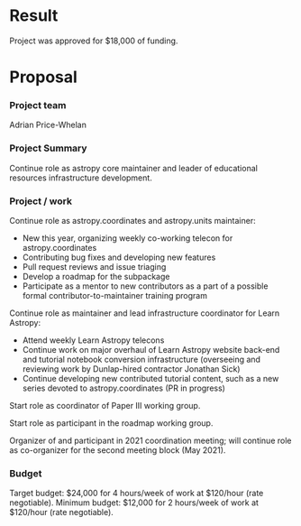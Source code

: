 # Result

Project was approved for $18,000 of funding.

# Proposal

### Project team

Adrian Price-Whelan

### Project Summary

Continue role as astropy core maintainer and leader of educational resources
infrastructure development.


### Project / work

Continue role as astropy.coordinates and astropy.units maintainer:
 - New this year, organizing weekly co-working telecon for astropy.coordinates
 - Contributing bug fixes and developing new features
 - Pull request reviews and issue triaging
 - Develop a roadmap for the subpackage
 - Participate as a mentor to new contributors as a part of a possible formal
   contributor-to-maintainer training program

Continue role as maintainer and lead infrastructure coordinator for Learn
Astropy:
- Attend weekly Learn Astropy telecons
- Continue work on major overhaul of Learn Astropy website back-end and tutorial
  notebook conversion infrastructure (overseeing and reviewing work by
  Dunlap-hired contractor Jonathan Sick)
- Continue developing new contributed tutorial content, such as a new series
  devoted to astropy.coordinates (PR in progress)

Start role as coordinator of Paper III working group.

Start role as participant in the roadmap working group.

Organizer of and participant in 2021 coordination meeting; will continue role as
co-organizer for the second meeting block (May 2021).

### Budget

Target budget: $24,000 for 4 hours/week of work at $120/hour (rate negotiable).
Minimum budget: $12,000 for 2 hours/week of work at $120/hour (rate negotiable).
